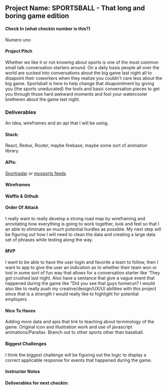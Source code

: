
## Project Name: SPORTSBALL - That long and boring game edition

#### Check In (what checkin number is this?)
Numero uno
#### Project Pitch
Whether we like it or not knowing about sports is one of the most common small talk conversation starters around. On a daily basis people all over the world are sucked into conversations about the big game last night all to disapoint their coworkers when they realize you couldn't care less about the big game. Sportsball is here to help change that disapointment by giving you (the sports uneducated) the tools and basic conversation pieces to get you through those hard awkward moments and fool your watercooler bretheren about the game last night.

### Deliverables
An idea, wireframes and an api that I will be using.
#### Stack:
React, Redux, Router, maybe firebase, maybe some sort of animation library.
#### APIs:
[Sportradar](https://developer.sportradar.com/API_Packaging#Feed_packages) or [mysports feeds](https://www.mysportsfeeds.com/)
#### Wireframes

#### Waffle & Github

#### Order Of Attack
I really want to really develop a strong road map by wireframing and annotating how everything is going to work together, look and feel so that I an able to eliminate an much potential hurdles as possible. My next step will be figuring out how I will need to clean the data and creating a large data set of phrases while testing along the way. 
#### MVP
I want to be able to have the user login and favorite a team to follow, then I want to app to give the user an indication as to whether their team won or lost in some sort of fun way that allows for a conversation starter like 'They got crushed last night. Also have a sentance that give a vague event that happened during the game like "Did you see that guys homerun? I would also like to really push my creative/design/UX/UI abilities with this project since that is a strength I would really like to highlight for potential employers.


#### Nice To Haves
Adding more data and apis that link to teaching about terminology of the game. Original icon and illustration work and use of javascript animations/Parallax. Branch out to other sports other than baseball.

#### Biggest Challenges
I think the biggest challenge will be figuring out the logic to display a correct applicable response for events that happened during the game.

#### Instructor Notes

#### Deliverables for next checkin:
